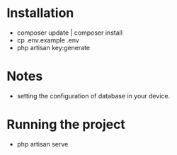 # Installation
- composer update | composer install
- cp .env.example .env
- php artisan key:generate

# Notes
- setting the configuration of database in your device.

# Running the project
- php artisan serve